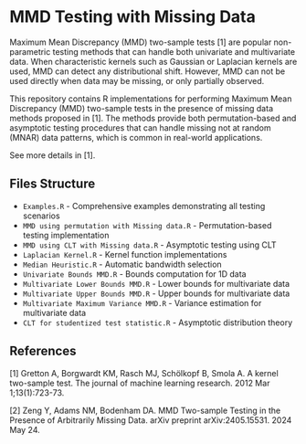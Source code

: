 # MMD Testing with Missing Data

Maximum Mean Discrepancy (MMD) two-sample tests [1] are popular non-parametric testing methods that can handle both univariate and multivariate data. When characteristic kernels such as Gaussian or Laplacian kernels are used, MMD can detect any distributional shift. However, MMD can not be used directly when data may be missing, or only partially observed. 

This repository contains R implementations for performing Maximum Mean Discrepancy (MMD) two-sample tests in the presence of missing data methods proposed in [1]. The methods provide both permutation-based and asymptotic testing procedures that can handle missing not at random (MNAR) data patterns, which is common in real-world applications.

See more details in [1].

## Files Structure

- `Examples.R` - Comprehensive examples demonstrating all testing scenarios
- `MMD using permutation with Missing data.R` - Permutation-based testing implementation
- `MMD using CLT with Missing data.R` - Asymptotic testing using CLT
- `Laplacian Kernel.R` - Kernel function implementations
- `Median Heuristic.R` - Automatic bandwidth selection
- `Univariate Bounds MMD.R` - Bounds computation for 1D data
- `Multivariate Lower Bounds MMD.R` - Lower bounds for multivariate data
- `Multivariate Upper Bounds MMD.R` - Upper bounds for multivariate data
- `Multivariate Maximum Variance MMD.R` - Variance estimation for multivariate data
- `CLT for studentized test statistic.R` - Asymptotic distribution theory

## References

[1] Gretton A, Borgwardt KM, Rasch MJ, Schölkopf B, Smola A. A kernel two-sample test. The journal of machine learning research. 2012 Mar 1;13(1):723-73.

[2] Zeng Y, Adams NM, Bodenham DA. MMD Two-sample Testing in the Presence of Arbitrarily Missing Data. arXiv preprint arXiv:2405.15531. 2024 May 24.

